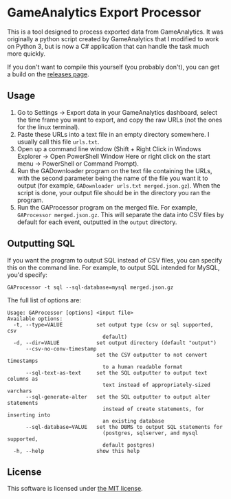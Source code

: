 # GameAnalytics Export Processor

This is a tool designed to process exported data from GameAnalytics. It was originally a python script created by GameAnalytics that I modified to work on Python 3, but is now a C# application that can handle the task much more quickly.

If you don't want to compile this yourself (you probably don't), you can get a build on the [releases page](https://github.com/cpancake/GameAnalytics-Processor/releases).

## Usage

1. Go to Settings -> Export data in your GameAnalytics dashboard, select the time frame you want to export, and copy the raw URLs (not the ones for the linux terminal).
2. Paste these URLs into a text file in an empty directory somewhere. I usually call this file `urls.txt`.
3. Open up a command line window (Shift + Right Click in Windows Explorer -> Open PowerShell Window Here or right click on the start menu -> PowerShell or Command Prompt).
4. Run the GADownloader program on the text file containing the URLs, with the second parameter being the name of the file you want it to output (for example, `GADownloader urls.txt merged.json.gz`). When the script is done, your output file should be in the directory you ran the program.
5. Run the GAProcessor program on the merged file. For example, `GAProcessor merged.json.gz`. This will separate the data into CSV files by default for each event, outputted in the `output` directory.

## Outputting SQL

If you want the program to output SQL instead of CSV files, you can specify this on the command line. For example, to output SQL intended for MySQL, you'd specify:
```
GAProcessor -t sql --sql-database=mysql merged.json.gz
```

The full list of options are:
```
Usage: GAProcessor [options] <input file>
Available options:
  -t, --type=VALUE           set output type (csv or sql supported, csv
                               default)
  -d, --dir=VALUE            set output directory (default "output")
      --csv-no-conv-timestamp
                             set the CSV outputter to not convert timestamps
                               to a human readable format
      --sql-text-as-text     set the SQL outputter to output text columns as
                               text instead of appropriately-sized varchars
      --sql-generate-alter   set the SQL outputter to output alter statements
                               instead of create statements, for inserting into
                               an existing database
      --sql-database=VALUE   set the DBMS to output SQL statements for
                               (postgres, sqlserver, and mysql supported,
                               default postgres)
  -h, --help                 show this help
 ```

## License

This software is licensed under [the MIT license](https://opensource.org/licenses/MIT). 